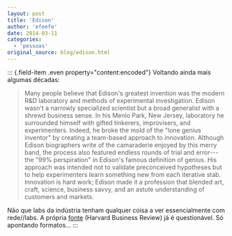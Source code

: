 ```yaml
---
layout: post
title: 'Edison'
author: 'efeefe'
date: 2014-03-11
categories:
  - 'pessoas'
original_source: blog/edison.html
---
```


::: {.field-item .even property="content:encoded"}
Voltando ainda mais algumas décadas:

> Many people believe that Edison's greatest invention was the modern R&D laboratory and methods of experimental investigation. Edison wasn't a narrowly specialized scientist but a broad generalist with a shrewd business sense. In his Menlo Park, New Jersey, laboratory he surrounded himself with gifted tinkerers, improvisers, and experimenters. Indeed, he broke the mold of the "lone genius inventor" by creating a team-based approach to innovation. Although Edison biographers write of the camaraderie enjoyed by this merry band, the process also featured endless rounds of trial and error---the "99% perspiration" in Edison's famous definition of genius. His approach was intended not to validate preconceived hypotheses but to help experimenters learn something new from each iterative stab. Innovation is hard work; Edison made it a profession that blended art, craft, science, business savvy, and an astute understanding of customers and markets.

Não que labs da indústria tenham qualquer coisa a ver essencialmente com rede//labs. A própria [fonte](http://hbr.org/2008/06/design-thinking/) (Harvard Business Review) já é questionável. Só apontando formatos\...
:::
